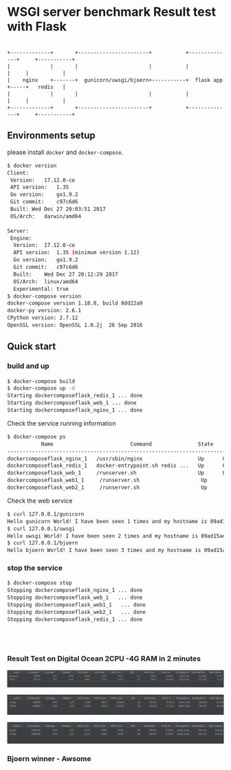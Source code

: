 # WSGI server benchmark Result test with Flask
```

+-------------+       +-----------------------+           +--------------+     +-----------+
|             |       |                       |           |              |     |           |
|    nginx    +-------+  gunicorn/uwsgi/bjoern+-----------+  flask app   +-----+   redis   |
|             |       |                       |           |              |     |           |
+-------------+       +-----------------------+           +--------------+     +-----------+

```

## Environments setup

please install `docker` and `docker-compose`.

```sh
$ docker version
Client:
 Version:	17.12.0-ce
 API version:	1.35
 Go version:	go1.9.2
 Git commit:	c97c6d6
 Built:	Wed Dec 27 20:03:51 2017
 OS/Arch:	darwin/amd64

Server:
 Engine:
  Version:	17.12.0-ce
  API version:	1.35 (minimum version 1.12)
  Go version:	go1.9.2
  Git commit:	c97c6d6
  Built:	Wed Dec 27 20:12:29 2017
  OS/Arch:	linux/amd64
  Experimental:	true
$ docker-compose version
docker-compose version 1.18.0, build 8dd22a9
docker-py version: 2.6.1
CPython version: 2.7.12
OpenSSL version: OpenSSL 1.0.2j  26 Sep 2016
```

## Quick start

### build and up

```sh
$ docker-compose build
$ docker-compose up -d
Starting dockercomposeflask_redis_1 ... done
Starting dockercomposeflask_web_1 ... done
Starting dockercomposeflask_nginx_1 ... done
```

Check the service running information

```sh
$ docker-compose ps
           Name                         Command               State           Ports
--------------------------------------------------------------------------------------------
dockercomposeflask_nginx_1   /usr/sbin/nginx                  Up      0.0.0.0:80->80/tcp
dockercomposeflask_redis_1   docker-entrypoint.sh redis ...   Up      6379/tcp
dockercomposeflask_web_1     /runserver.sh                    Up      0.0.0.0:8000->8000/tcp  
dockercomposeflask_web1_1     /runserver.sh                    Up      0.0.0.0:8001->8000/tcp  
dockercomposeflask_web2_1     /runserver.sh                    Up      0.0.0.0:8002->8000/tcp  
```

Check the web service

```sh
$ curl 127.0.0.1/gunicorn
Hello gunicorn World! I have been seen 1 times and my hostname is 09ad15ad1b51.
$ curl 127.0.0.1/uwsgi
Hello uwsgi World! I have been seen 2 times and my hostname is 09ad15ad1b52.
$ curl 127.0.0.1/bjoern
Hello bjoern World! I have been seen 3 times and my hostname is 09ad15ad1b53.
```

### stop the service

```sh
$ docker-compose stop
Stopping dockercomposeflask_nginx_1 ... done
Stopping dockercomposeflask_web_1   ... done
Stopping dockercomposeflask_web1_1   ... done
Stopping dockercomposeflask_web2_1   ... done
Stopping dockercomposeflask_redis_1 ... done





```
### Result Test  on Digital Ocean 2CPU -4G RAM  in 2 minutes  
![gunicorn result](https://raw.githubusercontent.com/binhbt/WSGI-Server-BenchMark/master/bench_gunicorn.png)   

![uwsgi result](https://raw.githubusercontent.com/binhbt/WSGI-Server-BenchMark/master/bench_uwsgi.png)  

![bjoern result](https://raw.githubusercontent.com/binhbt/WSGI-Server-BenchMark/master/bench_bjoern.png)  


### Bjoern winner - Awsome

